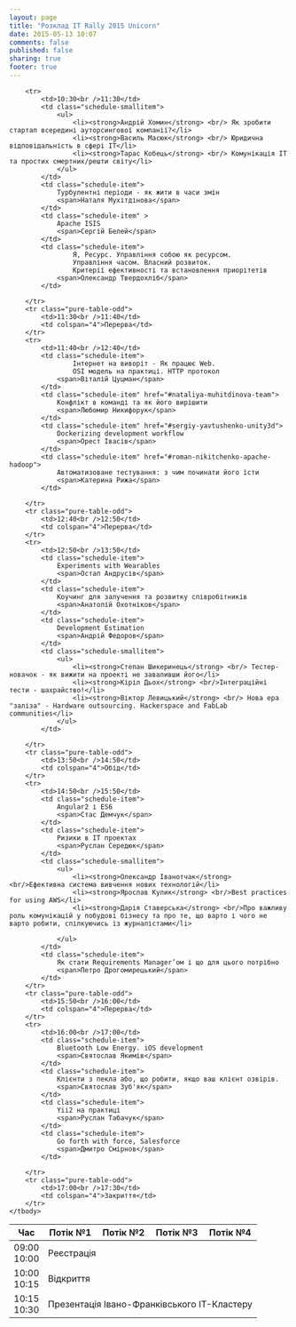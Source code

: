 ```yaml
---
layout: page
title: "Розклад IT Rally 2015 Unicorn"
date: 2015-05-13 10:07
comments: false
published: false
sharing: true
footer: true
---
```


<div class="entry-content"><table class="pure-table" id="schedule-table">
	<thead>
		<tr>
			<th class="schedule-time">Час</th>
			<th>Потік №1</th>
			<th>Потік №2</th>
			<th>Потік №3</th>
			<th>Потік №4</th>
		</tr>
	</thead>
	<tbody>
		<tr>
			<td>09:00<br />10:00</td>
			<td colspan="4">Реєстрація</td>
		</tr>
		<tr class="pure-table-odd">
			<td>10:00<br />10:15</td>
			<td colspan="4">Відкриття</td>
		</tr>
		<tr class="pure-table-odd">
			<td>10:15<br />10:30</td>
			<td colspan="4">Презентація Івано-Франківського ІТ-Кластеру</td>
		</tr>
		
		<tr>
			<td>10:30<br />11:30</td>
			<td class="schedule-smallitem">
				<ul>
					<li><strong>Андрій Хомин</strong> <br/> Як зробити стартап всередині ауторсингової компанії?</li>
					<li><strong>Василь Масюк</strong> <br/> Юридична відповідальність в сфері ІТ</li>
     				<li><strong>Тарас Кобець</strong> <br/> Комунікація ІТ та простих смертних/решти світу</li>
				</ul>
			</td>
			<td class="schedule-item">
				Турбулентні періоди - як жити в часи змін
				<span>Наталя Мухітдінова</span>
			</td>
			<td class="schedule-item" >
				Apache ISIS
				<span>Сергій Белей</span>
			</td>
			<td class="schedule-item">
					Я, Ресурс. Управління собою як ресурсом. 
					Управління часом. Власний розвиток. 
					Критерії ефективності та встановлення приорітетів
  				<span>Олександр Твердохліб</span>
			</td>

		</tr>
		<tr class="pure-table-odd">
			<td>11:30<br />11:40</td>
			<td colspan="4">Перерва</td>
		</tr>
		<tr>
			<td>11:40<br />12:40</td>
			<td class="schedule-item">
					Інтернет на виворіт - Як працює Web. 
					OSI модель на практиці. HTTP протокол
				<span>Віталій Цуцман</span>
			</td>
			<td class="schedule-item" href="#nataliya-muhitdinova-team">
				Конфлікт в команді та як його вирішити
				<span>Любомир Никифорук</span>
			</td>
			<td class="schedule-item" href="#sergiy-yavtushenko-unity3d">
				Dockerizing development workflow
				<span>Орест Івасів</span>
			</td>
			<td class="schedule-item" href="#roman-nikitchenko-apache-hadoop">
				Автоматизоване тестування: з чим починати його їсти
				<span>Катерина Рижа</span>
			</td>
			
		</tr>
		<tr class="pure-table-odd">
			<td>12:40<br />12:50</td>
			<td colspan="4">Перерва</td>
		</tr>
		<tr>
			<td>12:50<br />13:50</td>
			<td class="schedule-item">
				Experiments with Wearables
				<span>Остап Андрусів</span>
			</td>
			<td class="schedule-item">
				Коучинг для залучення та розвитку співробітників	
				<span>Анатолій Охотніков</span>
			</td>
			<td class="schedule-item">
				Development Estimation
				<span>Андрій Федоров</span>
			</td>
			<td class="schedule-smallitem">
				<ul>
     				<li><strong>Степан Шикеринець</strong> <br/> Тестер-новачок - як вижити на проекті не заваливши його</li>
					<li><strong>Кіріл Дьох</strong> <br/>Інтеграційні тести - шахрайство!</li>
					<li><strong>Віктор Левицький</strong> <br/> Нова ера "заліза" - Hardware outsourcing. Hackerspace and FabLab communities</li>
				</ul>
			</td>

		</tr>
		<tr class="pure-table-odd">
			<td>13:50<br />14:50</td>
			<td colspan="4">Обід</td>
		</tr>
		<tr>
			<td>14:50<br />15:50</td>
			<td class="schedule-item">
				Angular2 і ES6
				<span>Стас Демчук</span>
			</td>
			<td class="schedule-item">
				Ризики в ІТ проектах
				<span>Руслан Середюк</span>
			</td>
			<td class="schedule-smallitem">
				<ul>
     				<li><strong>Олександр Іванотчак</strong> <br/>Ефективна система вивчення нових технологій</li>
					<li><strong>Ярослав Кулик</strong> <br/>Best practices for using AWS</li>
					<li><strong>Дарія Ставерська</strong> <br/>Про важливу роль комунікацій у побудові бізнесу та про те, що варто і чого не варто робити, спілкуючись із журналістами</li>
					
				</ul>
			</td>
			<td class="schedule-item">
				Як стати Requirements Manager’ом і що для цього потрібно
				<span>Петро Дрогомирецький</span>
			</td>
		</tr>
		<tr class="pure-table-odd">
			<td>15:50<br />16:00</td>
			<td colspan="4">Перерва</td>
		</tr>
		<tr>
			<td>16:00<br />17:00</td>
			<td class="schedule-item">
				Bluetooth Low Energy. iOS development
				<span>Святослав Якимів</span>
			</td>
			<td class="schedule-item">
				Клієнти з пекла або, що робити, якщо ваш клієнт озвірів.
				<span>Святослав Зуб'як</span>
			</td>
			<td class="schedule-item">
				Yii2 на практиці
				<span>Руслан Табачук</span>
			</td>
			<td class="schedule-item">
				Go forth with force, Salesforce
				<span>Дмитро Смірнов</span>
			</td>
			
		</tr>
		<tr class="pure-table-odd">
			<td>17:00<br />17:30</td>
			<td colspan="4">Закриття</td>
		</tr>
	</tbody>
</table>



